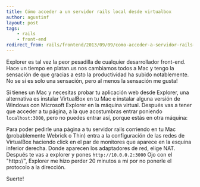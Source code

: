 ```yaml
---
title: Cómo acceder a un servidor rails local desde virtualbox
author: agustinf
layout: post
tags:
    - rails
    - front-end
redirect_from: rails/frontend/2013/09/09/como-acceder-a-servidor-rails-desde-virtualbox.html
---
```


Explorer es tal vez la peor pesadilla de cualquier desarrollador front-end. Hace un tiempo en platan.us nos cambiamos todos a Mac y tengo la sensación de que gracias a esto la productividad ha subido notablemente. No se si es solo una sensación, pero al menos la sensación me gusta!

Si tienes un Mac y necesitas probar tu aplicación web desde Explorer, una alternativa es instalar VirtualBox en tu Mac e instalar alguna versión de Windows con Microsoft Explorer en la máquina virtual. Después vas a tener que acceder a tu página, a la que acostumbras entrar poniendo `localhost:3000`, pero no puedes entrar así, porque estás en otra máquina:

Para poder pedirle una página a tu servidor rails corriendo en tu Mac (probablemente Webrick o Thin) entra a la configuración de las redes de VirtualBox haciendo click en el par de monitores que aparece en la esquina inferior derecha. Donde aparecen los adaptadores de red, elige NAT. Después te vas a explorer y pones `http://10.0.0.2:3000` Ojo con el "http://", Explorer me hizo perder 20 minutos a mi por no ponerle el protocolo a la dirección.

Suerte!
